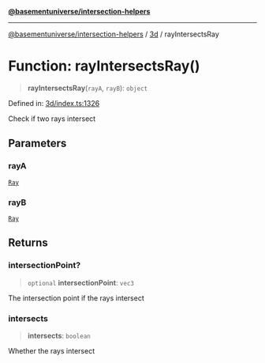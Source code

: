 [**@basementuniverse/intersection-helpers**](../../README.md)

***

[@basementuniverse/intersection-helpers](../../README.md) / [3d](../README.md) / rayIntersectsRay

# Function: rayIntersectsRay()

> **rayIntersectsRay**(`rayA`, `rayB`): `object`

Defined in: [3d/index.ts:1326](https://github.com/basementuniverse/intersection-helpers/blob/d942e5cf9ee51dc3854d6fbfe1d84a7ecd83c1ca/src/3d/index.ts#L1326)

Check if two rays intersect

## Parameters

### rayA

[`Ray`](../types/type-aliases/Ray.md)

### rayB

[`Ray`](../types/type-aliases/Ray.md)

## Returns

### intersectionPoint?

> `optional` **intersectionPoint**: `vec3`

The intersection point if the rays intersect

### intersects

> **intersects**: `boolean`

Whether the rays intersect
